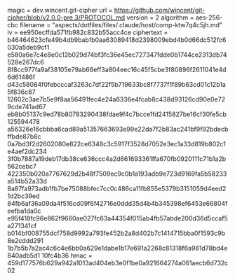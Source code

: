 magic = dev.wincent.git-cipher
url = https://github.com/wincent/git-cipher/blob/v2.0.0-pre.3/PROTOCOL.md
version = 2
algorithm = aes-256-cbc
filename = "aspects/dotfiles/files/.claude/host/comp-ktw7q4c5jh.md"
iv = ee950ecffda571fb982c832b55acc4ce
ciphertext =
b46464623cfe49b4db9bab1b0aa63089418d2398009ebd4b0d66dc512fc6030a5deb9cf1
e580a6e7c4e8e0c12b029d74bf3fc36e45ec727347fdde0b1744ce2313db74528e267dc6
8f8cc977fa9af38105e79ab66eff3a804eec16c45f5cbe3f80896f2611041e4d6d61486f
d43c58084f0febcccaf3263c7df22f5b719633bc8f7737f1f89b63cd01c12b1a5f836c87
12602c3ae7b5e9f8aa56491fec4e24a6336e4fcab8c438d93126cd90e0e729cde741ad67
eb8b05137c9ed78b80783290438fdae9f4c7bcce1fd2415827be16cf30fe5cb125594478
a56326e16cbbba6cad89a51357663693e99e22da7f2b83ac241bf9f92bdecbffbde87b8c
0a7bd3f2d2602080e822ce6348c3c5917f3528d7052e3ec1a33d819b802c1e4aef2dc234
3f0b7887a19deb17db38ce636ccc4a2d661693361ffa670fb0920111c71b1a2b562cebc7
422350b020a7767629d2b48f7509ec9c0b1a193adb9e723d9169fa5b58233a514b52a33d
8a87fa973adb1fb7be75088bfec7cc0c486ca11fb855e5379b3151059d4eed21d2bc39ed
84fb6af36a09da4f516cd09f6f42716e0ddd35d4b4b345398ef6453e66804feefba1da0c
e95f418fc96e862f9660ae027fc63a44354f015ab4fb57abde200d36d5ccaf5a271341cf
b014bf008755dcf758d9992a793fe452b2a8d402b7c1414715bba0f1593c9b8e2cddd291
1b7b5b7a2ac4c6c4e6bb0a629e1dabe1b17e691a2268c81318f6a981d78bd4e840adb5d1
10fc4b36
hmac = 459d177576b629a942a1013ad404eb3e0f1be0a921664274a061aecb6d732c02

